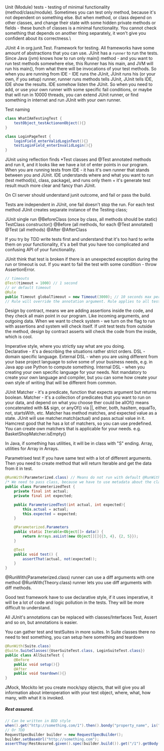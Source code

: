 Unit (Module) tests - testing of minimal functionality (method/class/module). Sometimes you can test only method, 
because it's not dependent on something else. But when method, or class depend on other classes, and change their state
with some hidden private methods or fields - these bunch of classes is a minimal functionality. You cannot check 
something that depends on another thing separately, it won't give you confident about its correctness.\

JUnit 4
in org.junit.Test.
Framework for testing. All frameworks have some amount of abstractions that you can use.
JUnit has a `runner` to run the tests.
Since Java (jvm) knows how to run only main() method - and you want to run test methods somewhere else, this Runner has
his main, and JVM will run his main(), from what there will be invocations of your test methods.
So when you are running from IDE - IDE runs the JUnit, JUnit runs his (or your own, if you setup) runner, runner runs 
methods tells JUnit, JUnit tells IDE, IDE show the results. IDE somehow listen the JUnit.
So when you need to add, or use your own runner with some specific fail conditions, or maybe that will run in 10000 
threads, you can extend JUnit runner, or find something in internet and run JUnit with your own runner.

Test naming
```java
class WhatIAmTestingTest {
    testObject_testActiononObject(){}
}

class LoginPageTest {
    loginField_enterValidLoginTest(){}   
    testLoginField_enterInvalidLogin(){}
}
```

JUnit using reflection finds *Test classes and @Test annotated methods and run it, and it looks like we have a lot of 
enter points in our program. 
When you are running tests from IDE - it has it's own runner that stands between you and JUnit. IDE understands where
and what you want to run (test method(s), class, package), and runs only them + it's generate test result much more 
clear and fancy than JUnit.

On CI server should understand junit outcome, and fail or pass the build.

Tests are independent in JUnit, one fail doesn't stop the run.
For each test method JUnit creates separate instance of the Testing class;

JUnit single run
@BeforeClass (once by class, all methods should be static)
TestClass constructor()
@Before (all methods, for each @Test annotated)
@Test (all methods)
@After
@AfterClass

If you try by TDD write tests first and understand that it's too hard to write them on your functionality, it's a 
bell that you have too complicated and confusing API of your functionality.

JUnit think that test is broken if there is an unexpected exception during the run or timeout is out.
If you want to fail the test with some condition - throw AssertionError.
```java
// timeouts
@Test(timeout = 1000) // 1 second
// or default timeout
@Rule
public Timeout globalTimeout = new Timeout(3000); // 10 seconds max per test method
// Rule will override the annotation argument. Rule applies to all test cases in the test class
```

Design by contract, means we are adding assertions inside the code, and they check all main point in our program. Like 
incoming arguments, and outgoing data. When we want to check system - we turn on the flag to run with assertions and
system will check itself. If unit test tests from outside the method, design by contract asserts will check the code from
the inside, which is cool. 

Imperative style, where you strictly say what are you doing.  
Declarative - it's a describing the situations rather strict orders.
DSL - domain specific language.
 External DSL - when you are using different from your base project language to solve some of your business needs,
 e.g. in Java app use Python to compute something.
 Internal DSL - when you creating your own specific language for your needs. Not mandatory to create your own language
 and compiler, but you can some how create your own style of writing that will be different from common. 
 
JUnit Matcher - it's a predicate, function that expects argument but returns boolean.
Matcher - it's a collection of predicates that you want to run on your data, and depend on what you choose ther could
be allOf() means concatenated with && sign, or anyOf() via ||, either, both, hasItem, equalTo, not, startsWith, etc. 
Matcher has method matches, and expected value as a state. 
JUnit will use matcher.match(actual) and pass actual value in it.
Hamcrest good that he has a lot of matchers, so you can use predefined.
You can create own matchers that is applicable for your needs. e.g. BasketShopMatcher.isEmpty()

In Java, if something has utilities, it will be in class with "S" ending. Array, utilities for Array  in Arrays.

Parametrised test
If you have same test with a lot of different arguments. Then you need to create method that will return Iterable
and get the data from it in test.
```java
@RunWith(Parameterized.class) // Means do not run with default @RunWith(JUnit4.class), but with another runner
/* We need to pass class, because we have to use metadata about the class, because of reflection */
public class ParameterizedTest {
    private final int actual;
    private final int expected;

    public ParameterizedTest(int actual, int expected){
        this.actual = actual;
        this.expected = expected;
    }

    @Parameterized.Parameters
    public static Iterable<Object[]> data() {
        return Arrays.asList(new Object[][]{{3, 4}, {2, 5}});
    }

    @Test
    public void test() {
        assertThat(actual, not(expected));
    }
}
```
@RunWith(Parameterized.class) runner can use a diff arguments with one method @RunWith(Theory.class) runner lets you
use diff arguments with diff methods.

Good test framework have to use declarative style, if it uses imperative, it will be a lot of code and logic pollution
in the tests. They will be more difficult to understand.

All JUnit's annotations can be replaced with classes/Interfaces Test, Assert and so on, but annotations is easier.   

You can gather test and testSuites in more suites. In Suite classes there no need to test something, you can setup here
something and teardown
```java
@RunWith(Suite.class)
@Suite.SuiteClasses({UserSuiteTest.class, LoginSuiteTest.class})
public class AllSuiteTest {
    @Before
    public void setup(){}
    @After
    public void teardown(){}
}
```

JMock, Mockito let you create mock/spy objects, that will give you all information about interoperation with your test 
object, where, what, how many, with what it is invoked.

##### Rest assured.
```java
// Can be written in BDD style
when().get("http://something.com/1").then().bondy("property_name", is("property_value"));
// Or TDD
RequestSpecBuilder builder = new RequestSpecBuilder();
builder.setBaseUrl("http://something.com");
assertThay(RestAssured.given().spec(builder.build()).get("/1").getBody().jsonPath().get("property_name"), is("property_value"))
```